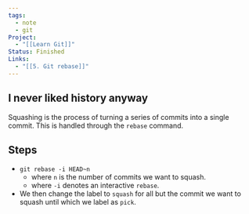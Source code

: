 ```yaml
---
tags:
  - note
  - git
Project:
  - "[[Learn Git]]"
Status: Finished
Links:
  - "[[5. Git rebase]]"
---
```

## I never liked history anyway
Squashing is the process of turning a series of commits into a single commit. 
This is handled through the `rebase` command. 

## Steps
- `git rebase -i HEAD~n` 
	- where `n` is the number of commits we want to squash.
	- where `-i` denotes an interactive `rebase`. 
- We then change the label to `squash` for all but the commit we want to squash until which we label as `pick`.

